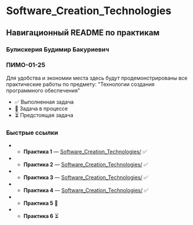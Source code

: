 # Software_Creation_Technologies
## Навигационный README по практикам

### Булискерия Будимир Бакуриевич
### ПИМО-01-25
Для удобства и экономии места здесь будут продемонстрированы все практические работы по предмету:
"Технологии создания программного обеспечения"

- ✅ Выполненная задача
- 🚧 Задача в процессе
- ⏳ Предстоящая задача

### Быстрые ссылки
- *  **Практика 1** — [Software_Creation_Technologies/](/prak_1/) ✅
- *  **Практика 2** — [Software_Creation_Technologies/](/prak_2/) ✅
- *  **Практика 3** — [Software_Creation_Technologies/](/prak_3/) ✅
- *  **Практика 4** — [Software_Creation_Technologies/](/prak_4/) ✅
- *  **Практика 5** 🚧
- *  **Практика 6** ⏳




